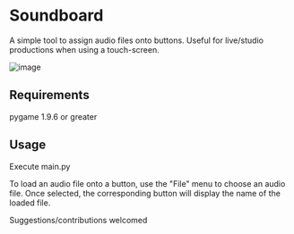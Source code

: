 # Soundboard
A simple tool to assign audio files onto buttons.
Useful for live/studio productions when using a touch-screen.

![image](https://github.com/ViciousSquid/Soundboard/assets/161540961/44e21c3f-183e-4d02-aa0a-6ee6aa4f3af7)


## Requirements

pygame 1.9.6 or greater


## Usage
Execute main.py

To load an audio file onto a button, use the "File" menu to choose an audio file. Once selected, the corresponding button will display the name of the loaded file.

Suggestions/contributions welcomed
